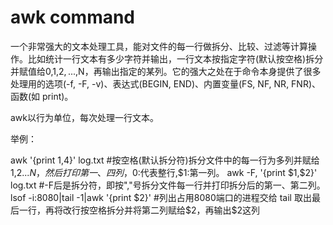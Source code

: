 # awk command #

一个非常强大的文本处理工具，能对文件的每一行做拆分、比较、过滤等计算操作。比如统计一行文本有多少字符并输出，一行文本按指定字符(默认按空格)拆分并赋值给$0,$1,$2,...,$N，再输出指定的某列。它的强大之处在于命令本身提供了很多处理用的选项(-f, -F, -v)、表达式(BEGIN, END)、内置变量(FS, NF, NR, FNR)、函数(如 print)。

awk以行为单位，每次处理一行文本。

举例：

awk '{print $1,$4}' log.txt		#按空格(默认拆分符)拆分文件中的每一行为多列并赋给$1,$2...$N，然后打印第一、四列，$0:代表整行,$1:第一列。
awk -F, '{print $1,$2}' log.txt	#-F后是拆分符，即按","号拆分文件每一行并打印拆分后的第一、第二列。
lsof -i:8080|tail -1|awk '{print $2}'	#列出占用8080端口的进程交给 tail 取出最后一行，再将改行按空格拆分并将第二列赋给$2，再输出$2这列